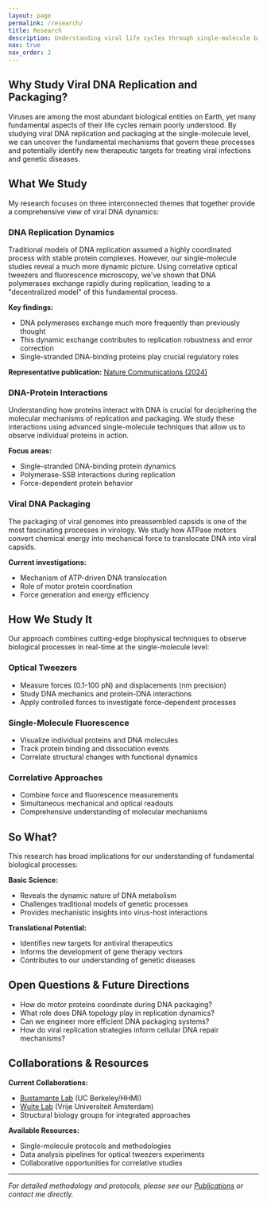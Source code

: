 ```yaml
---
layout: page
permalink: /research/
title: Research
description: Understanding viral life cycles through single-molecule biophysics
nav: true
nav_order: 2
---
```


## Why Study Viral DNA Replication and Packaging?

Viruses are among the most abundant biological entities on Earth, yet many fundamental aspects of their life cycles remain poorly understood. By studying viral DNA replication and packaging at the single-molecule level, we can uncover the fundamental mechanisms that govern these processes and potentially identify new therapeutic targets for treating viral infections and genetic diseases.

## What We Study

My research focuses on three interconnected themes that together provide a comprehensive view of viral DNA dynamics:

### DNA Replication Dynamics

Traditional models of DNA replication assumed a highly coordinated process with stable protein complexes. However, our single-molecule studies reveal a much more dynamic picture. Using correlative optical tweezers and fluorescence microscopy, we've shown that DNA polymerases exchange rapidly during replication, leading to a "decentralized model" of this fundamental process.

**Key findings:**
- DNA polymerases exchange much more frequently than previously thought
- This dynamic exchange contributes to replication robustness and error correction
- Single-stranded DNA-binding proteins play crucial regulatory roles

**Representative publication:** [Nature Communications (2024)](https://www.nature.com/articles/s41467-024-49612-3)

### DNA-Protein Interactions

Understanding how proteins interact with DNA is crucial for deciphering the molecular mechanisms of replication and packaging. We study these interactions using advanced single-molecule techniques that allow us to observe individual proteins in action.

**Focus areas:**
- Single-stranded DNA-binding protein dynamics
- Polymerase-SSB interactions during replication
- Force-dependent protein behavior

### Viral DNA Packaging

The packaging of viral genomes into preassembled capsids is one of the most fascinating processes in virology. We study how ATPase motors convert chemical energy into mechanical force to translocate DNA into viral capsids.

**Current investigations:**
- Mechanism of ATP-driven DNA translocation
- Role of motor protein coordination
- Force generation and energy efficiency

## How We Study It

Our approach combines cutting-edge biophysical techniques to observe biological processes in real-time at the single-molecule level:

### Optical Tweezers
- Measure forces (0.1-100 pN) and displacements (nm precision)
- Study DNA mechanics and protein-DNA interactions
- Apply controlled forces to investigate force-dependent processes

### Single-Molecule Fluorescence
- Visualize individual proteins and DNA molecules
- Track protein binding and dissociation events
- Correlate structural changes with functional dynamics

### Correlative Approaches
- Combine force and fluorescence measurements
- Simultaneous mechanical and optical readouts
- Comprehensive understanding of molecular mechanisms

## So What?

This research has broad implications for our understanding of fundamental biological processes:

**Basic Science:**
- Reveals the dynamic nature of DNA metabolism
- Challenges traditional models of genetic processes
- Provides mechanistic insights into virus-host interactions

**Translational Potential:**
- Identifies new targets for antiviral therapeutics
- Informs the development of gene therapy vectors
- Contributes to our understanding of genetic diseases

## Open Questions & Future Directions

- How do motor proteins coordinate during DNA packaging?
- What role does DNA topology play in replication dynamics?
- Can we engineer more efficient DNA packaging systems?
- How do viral replication strategies inform cellular DNA repair mechanisms?

## Collaborations & Resources

**Current Collaborations:**
- [Bustamante Lab](http://bustamante.berkeley.edu) (UC Berkeley/HHMI)
- [Wuite Lab](http://www.gijswuite.com) (Vrije Universiteit Amsterdam)
- Structural biology groups for integrated approaches

**Available Resources:**
- Single-molecule protocols and methodologies
- Data analysis pipelines for optical tweezers experiments
- Collaborative opportunities for correlative studies

---

*For detailed methodology and protocols, please see our [Publications](/publications/) or contact me directly.*